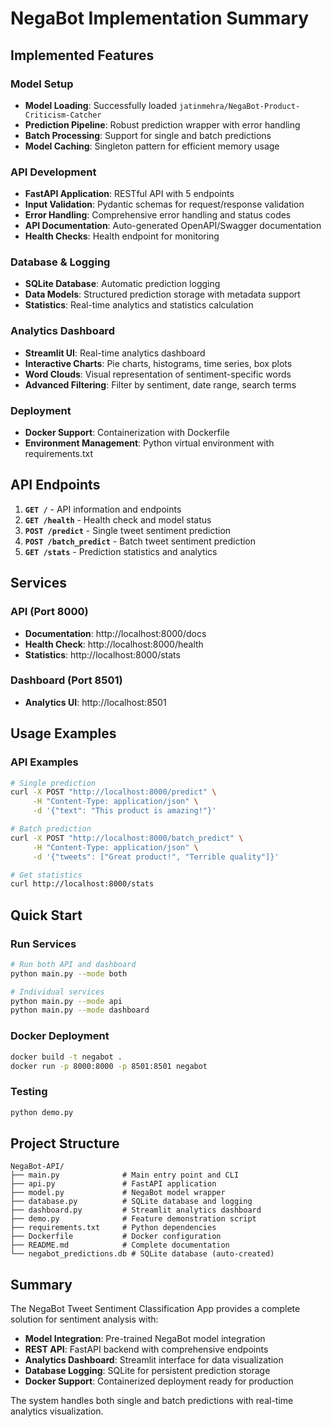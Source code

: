 # NegaBot Implementation Summary

## Implemented Features

### Model Setup
- **Model Loading**: Successfully loaded `jatinmehra/NegaBot-Product-Criticism-Catcher`
- **Prediction Pipeline**: Robust prediction wrapper with error handling
- **Batch Processing**: Support for single and batch predictions
- **Model Caching**: Singleton pattern for efficient memory usage

### API Development
- **FastAPI Application**: RESTful API with 5 endpoints
- **Input Validation**: Pydantic schemas for request/response validation
- **Error Handling**: Comprehensive error handling and status codes
- **API Documentation**: Auto-generated OpenAPI/Swagger documentation
- **Health Checks**: Health endpoint for monitoring

### Database & Logging
- **SQLite Database**: Automatic prediction logging
- **Data Models**: Structured prediction storage with metadata support
- **Statistics**: Real-time analytics and statistics calculation

### Analytics Dashboard
- **Streamlit UI**: Real-time analytics dashboard
- **Interactive Charts**: Pie charts, histograms, time series, box plots
- **Word Clouds**: Visual representation of sentiment-specific words
- **Advanced Filtering**: Filter by sentiment, date range, search terms

### Deployment
- **Docker Support**: Containerization with Dockerfile
- **Environment Management**: Python virtual environment with requirements.txt

## API Endpoints

1. **`GET /`** - API information and endpoints
2. **`GET /health`** - Health check and model status
3. **`POST /predict`** - Single tweet sentiment prediction
4. **`POST /batch_predict`** - Batch tweet sentiment prediction
5. **`GET /stats`** - Prediction statistics and analytics

## Services

### API (Port 8000)
- **Documentation**: http://localhost:8000/docs
- **Health Check**: http://localhost:8000/health
- **Statistics**: http://localhost:8000/stats

### Dashboard (Port 8501)
- **Analytics UI**: http://localhost:8501

## Usage Examples

### API Examples
```bash
# Single prediction
curl -X POST "http://localhost:8000/predict" \
     -H "Content-Type: application/json" \
     -d '{"text": "This product is amazing!"}'

# Batch prediction
curl -X POST "http://localhost:8000/batch_predict" \
     -H "Content-Type: application/json" \
     -d '{"tweets": ["Great product!", "Terrible quality"]}'

# Get statistics
curl http://localhost:8000/stats
```

## Quick Start

### Run Services
```bash
# Run both API and dashboard
python main.py --mode both

# Individual services
python main.py --mode api
python main.py --mode dashboard
```

### Docker Deployment
```bash
docker build -t negabot .
docker run -p 8000:8000 -p 8501:8501 negabot
```

### Testing
```bash
python demo.py
```

## Project Structure

```
NegaBot-API/
├── main.py              # Main entry point and CLI
├── api.py               # FastAPI application
├── model.py             # NegaBot model wrapper
├── database.py          # SQLite database and logging
├── dashboard.py         # Streamlit analytics dashboard
├── demo.py              # Feature demonstration script
├── requirements.txt     # Python dependencies
├── Dockerfile           # Docker configuration
├── README.md            # Complete documentation
└── negabot_predictions.db # SQLite database (auto-created)
```

## Summary

The NegaBot Tweet Sentiment Classification App provides a complete solution for sentiment analysis with:

- **Model Integration**: Pre-trained NegaBot model integration
- **REST API**: FastAPI backend with comprehensive endpoints
- **Analytics Dashboard**: Streamlit interface for data visualization
- **Database Logging**: SQLite for persistent prediction storage
- **Docker Support**: Containerized deployment ready for production

The system handles both single and batch predictions with real-time analytics visualization.
